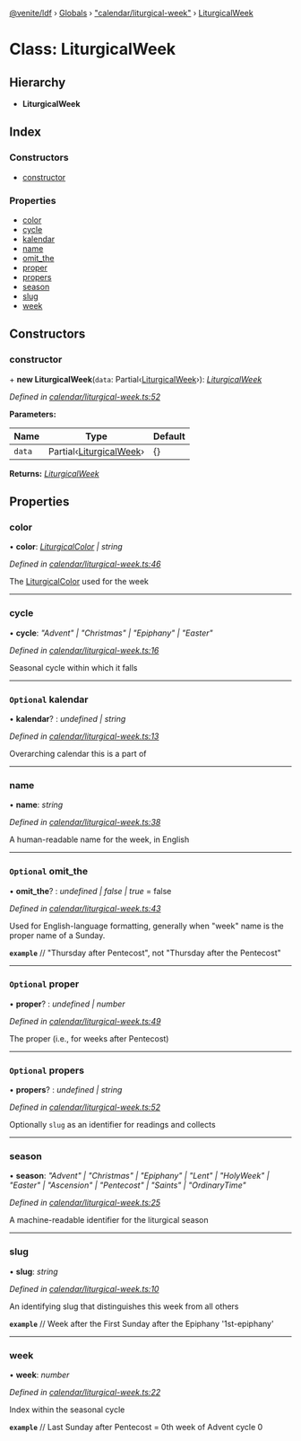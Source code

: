 [@venite/ldf](../README.md) › [Globals](../globals.md) › ["calendar/liturgical-week"](../modules/_calendar_liturgical_week_.md) › [LiturgicalWeek](_calendar_liturgical_week_.liturgicalweek.md)

# Class: LiturgicalWeek

## Hierarchy

* **LiturgicalWeek**

## Index

### Constructors

* [constructor](_calendar_liturgical_week_.liturgicalweek.md#constructor)

### Properties

* [color](_calendar_liturgical_week_.liturgicalweek.md#color)
* [cycle](_calendar_liturgical_week_.liturgicalweek.md#cycle)
* [kalendar](_calendar_liturgical_week_.liturgicalweek.md#optional-kalendar)
* [name](_calendar_liturgical_week_.liturgicalweek.md#name)
* [omit_the](_calendar_liturgical_week_.liturgicalweek.md#optional-omit_the)
* [proper](_calendar_liturgical_week_.liturgicalweek.md#optional-proper)
* [propers](_calendar_liturgical_week_.liturgicalweek.md#optional-propers)
* [season](_calendar_liturgical_week_.liturgicalweek.md#season)
* [slug](_calendar_liturgical_week_.liturgicalweek.md#slug)
* [week](_calendar_liturgical_week_.liturgicalweek.md#week)

## Constructors

###  constructor

\+ **new LiturgicalWeek**(`data`: Partial‹[LiturgicalWeek](_calendar_liturgical_week_.liturgicalweek.md)›): *[LiturgicalWeek](_calendar_liturgical_week_.liturgicalweek.md)*

*Defined in [calendar/liturgical-week.ts:52](https://github.com/gbj/venite/blob/d9ef528/ldf/src/calendar/liturgical-week.ts#L52)*

**Parameters:**

Name | Type | Default |
------ | ------ | ------ |
`data` | Partial‹[LiturgicalWeek](_calendar_liturgical_week_.liturgicalweek.md)› | {} |

**Returns:** *[LiturgicalWeek](_calendar_liturgical_week_.liturgicalweek.md)*

## Properties

###  color

• **color**: *[LiturgicalColor](_calendar_liturgical_color_.liturgicalcolor.md) | string*

*Defined in [calendar/liturgical-week.ts:46](https://github.com/gbj/venite/blob/d9ef528/ldf/src/calendar/liturgical-week.ts#L46)*

The [LiturgicalColor](_calendar_liturgical_color_.liturgicalcolor.md) used for the week

___

###  cycle

• **cycle**: *"Advent" | "Christmas" | "Epiphany" | "Easter"*

*Defined in [calendar/liturgical-week.ts:16](https://github.com/gbj/venite/blob/d9ef528/ldf/src/calendar/liturgical-week.ts#L16)*

Seasonal cycle within which it falls

___

### `Optional` kalendar

• **kalendar**? : *undefined | string*

*Defined in [calendar/liturgical-week.ts:13](https://github.com/gbj/venite/blob/d9ef528/ldf/src/calendar/liturgical-week.ts#L13)*

Overarching calendar this is a part of

___

###  name

• **name**: *string*

*Defined in [calendar/liturgical-week.ts:38](https://github.com/gbj/venite/blob/d9ef528/ldf/src/calendar/liturgical-week.ts#L38)*

A human-readable name for the week, in English

___

### `Optional` omit_the

• **omit_the**? : *undefined | false | true* = false

*Defined in [calendar/liturgical-week.ts:43](https://github.com/gbj/venite/blob/d9ef528/ldf/src/calendar/liturgical-week.ts#L43)*

Used for English-language formatting, generally when "week" name is the proper name of a Sunday.

**`example`** 
// "Thursday after Pentecost", not "Thursday after the Pentecost"

___

### `Optional` proper

• **proper**? : *undefined | number*

*Defined in [calendar/liturgical-week.ts:49](https://github.com/gbj/venite/blob/d9ef528/ldf/src/calendar/liturgical-week.ts#L49)*

The proper (i.e., for weeks after Pentecost)

___

### `Optional` propers

• **propers**? : *undefined | string*

*Defined in [calendar/liturgical-week.ts:52](https://github.com/gbj/venite/blob/d9ef528/ldf/src/calendar/liturgical-week.ts#L52)*

Optionally `slug` as an identifier for readings and collects

___

###  season

• **season**: *"Advent" | "Christmas" | "Epiphany" | "Lent" | "HolyWeek" | "Easter" | "Ascension" | "Pentecost" | "Saints" | "OrdinaryTime"*

*Defined in [calendar/liturgical-week.ts:25](https://github.com/gbj/venite/blob/d9ef528/ldf/src/calendar/liturgical-week.ts#L25)*

A machine-readable identifier for the liturgical season

___

###  slug

• **slug**: *string*

*Defined in [calendar/liturgical-week.ts:10](https://github.com/gbj/venite/blob/d9ef528/ldf/src/calendar/liturgical-week.ts#L10)*

An identifying slug that distinguishes this week from all others

**`example`** 
// Week after the First Sunday after the Epiphany
'1st-epiphany'

___

###  week

• **week**: *number*

*Defined in [calendar/liturgical-week.ts:22](https://github.com/gbj/venite/blob/d9ef528/ldf/src/calendar/liturgical-week.ts#L22)*

Index within the seasonal cycle

**`example`** 
// Last Sunday after Pentecost = 0th week of Advent cycle
0
